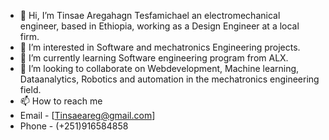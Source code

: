 - 👋 Hi, I’m Tinsae Aregahagn Tesfamichael an electromechanical engineer, based in Ethiopia, working as a Design Engineer at a local firm.
- 👀 I’m interested in Software and mechatronics Engineering projects.
- 🌱 I’m currently learning Software engineering program from ALX.
- 💞️ I’m looking to collaborate on Webdevelopment, Machine learning, Dataanalytics, Robotics and automation in the mechatronics engineering field.
- 📫 How to reach me 
- Email - [Tinsaeareg@gmail.com]
- Phone - (+251)916584858

<!---
Tinsuag/Tinsuag is a ✨ special ✨ repository because its `README.md` (this file) appears on your GitHub profile.
You can click the Preview link to take a look at your changes.
--->
